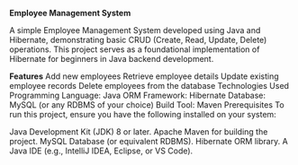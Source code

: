 **Employee Management System**

A simple Employee Management System developed using Java and Hibernate, 
demonstrating basic CRUD (Create, Read, Update, Delete) operations. 
This project serves as a foundational implementation of Hibernate 
for beginners in Java backend development.

**Features**
Add new employees
Retrieve employee details
Update existing employee records
Delete employees from the database
Technologies Used
Programming Language: Java
ORM Framework: Hibernate
Database: MySQL (or any RDBMS of your choice)
Build Tool: Maven
Prerequisites
To run this project, ensure you have the following installed on your system:

Java Development Kit (JDK) 8 or later.
Apache Maven for building the project.
MySQL Database (or equivalent RDBMS).
Hibernate ORM library.
A Java IDE (e.g., IntelliJ IDEA, Eclipse, or VS Code).
